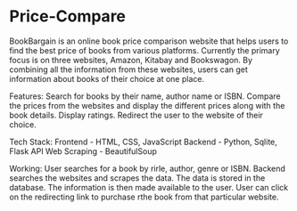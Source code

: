 # Price-Compare
BookBargain is an online book price comparison website that helps users to find the best price of books from various platforms. Currently the primary focus is on three websites, Amazon, Kitabay and Bookswagon. By combining all the information from these websites, users can get information about books of their choice at one place.

Features:
Search for books by their name, author name or ISBN.
Compare the prices from the websites and display the different prices along with the book details.
Display ratings.
Redirect the user to the website of their choice.

Tech Stack:
Frontend - HTML, CSS, JavaScript
Backend - Python, Sqlite, Flask API
Web Scraping - BeautifulSoup

Working:
User searches for a book by rirle, author, genre or ISBN.
Backend searches the websites and scrapes the data. The data is stored in the database. The information is then made available to the user.
User can click on the redirecting link to purchase rthe book from that particular website.
